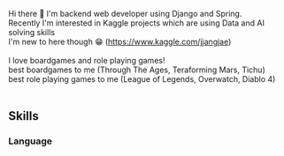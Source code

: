 Hi there 👋 I'm backend web developer using Django and Spring.   
Recently I'm interested in Kaggle projects which are using Data and AI solving skills   
I'm new to here though 😁 (https://www.kaggle.com/jjangjae)   
<br/>
I love boardgames and role playing games!    
best boardgames to me (Through The Ages, Teraforming Mars, Tichu)   
best role playing games to me (League of Legends, Overwatch, Diablo 4)    
<br/>

## Skills

### Language 


<!--
**zzangjae/zzangjae** is a ✨ _special_ ✨ repository because its `README.md` (this file) appears on your GitHub profile.

Here are some ideas to get you started

- 🔭 I’m currently working on ...
- 🌱 I’m currently learning ...
- 👯 I’m looking to collaborate on ...
- 🤔 I’m looking for help with ...
- 💬 Ask me about ...
- 📫 How to reach me: ...
- 😄 Pronouns: ...
- ⚡ Fun fact: ...
:-->

